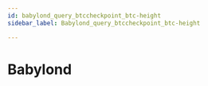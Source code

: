 ```yaml
---
id: babylond_query_btccheckpoint_btc-height
sidebar_label: Babylond_query_btccheckpoint_btc-height

---
```


# Babylond